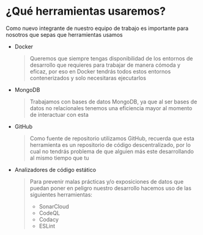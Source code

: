 # ¿Qué herramientas usaremos?

Como nuevo integrante de nuestro equipo de trabajo es importante para nosotros que sepas que herramientas usamos

* Docker
  > Queremos que siempre tengas disponibilidad de los entornos de desarrollo que requieres para trabajar de manera cómoda y eficaz, por eso en Docker tendrás todos estos entornos contenerizados y solo necesitaras ejecutarlos

* MongoDB
  > Trabajamos con bases de datos MongoDB, ya que al ser bases de datos no relacionales tenemos una eficiencia mayor al momento de interactuar con esta

* GitHub
  > Como fuente de repositorio utilizamos GitHub, recuerda que esta herramienta es un repositorio de código descentralizado, por lo cual no tendrás problema de que alguien más este desarrollando al mismo tiempo que tu

* Analizadores de código estático
  > Para prevenir malas prácticas y/o exposiciones de datos que puedan poner en peligro nuestro desarrollo hacemos uso de las siguientes herramientas:
  >
  > * SonarCloud
  > * CodeQL
  > * Codacy
  > * ESLint
